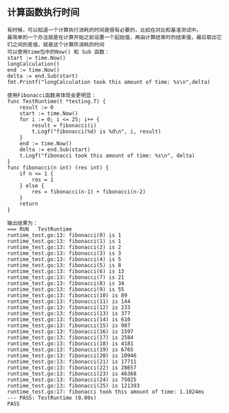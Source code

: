计算函数执行时间
-
    有时候，可以知道一个计算执行消耗的时间是很有必要的，比如在对比和基准测试中。
    最简单的一个办法就是在计算开始之前设置一个起始值，再由计算结束时的结束值，最后取出它们之间的差值，就是这个计算所消耗的时间
    可以使用time包中的Now() 和 Sub 函数：
    start := time.Now()
    longCalculation()
    end := time.Now()
    delta := end.Sub(start)
    fmt.Printf("longCalculation took this amount of time: %s\n",delta)
    
    使用Fibonacci函数来体现会更明显：
    func TestRuntime(t *testing.T) {
	    result := 0
	    start := time.Now()
	    for i := 0; i <= 25; i++ {
		    result = fibonacci(i)
		    t.Logf("fibonacci(%d) is %d\n", i, result)
	    }
	    end := time.Now()
	    delta := end.Sub(start)
	    t.Logf("fibonacci took this amount of time: %s\n", delta)
    }
    func fibonacci(n int) (res int) {
        if n <= 1 {
            res = 1
        } else {
            res = fibonacci(n-1) + fibonacci(n-2)
        }
        return
    }

    输出结果为：
    === RUN   TestRuntime
    runtime_test.go:13: fibonacci(0) is 1
    runtime_test.go:13: fibonacci(1) is 1
    runtime_test.go:13: fibonacci(2) is 2
    runtime_test.go:13: fibonacci(3) is 3
    runtime_test.go:13: fibonacci(4) is 5
    runtime_test.go:13: fibonacci(5) is 8
    runtime_test.go:13: fibonacci(6) is 13
    runtime_test.go:13: fibonacci(7) is 21
    runtime_test.go:13: fibonacci(8) is 34
    runtime_test.go:13: fibonacci(9) is 55
    runtime_test.go:13: fibonacci(10) is 89
    runtime_test.go:13: fibonacci(11) is 144
    runtime_test.go:13: fibonacci(12) is 233
    runtime_test.go:13: fibonacci(13) is 377
    runtime_test.go:13: fibonacci(14) is 610
    runtime_test.go:13: fibonacci(15) is 987
    runtime_test.go:13: fibonacci(16) is 1597
    runtime_test.go:13: fibonacci(17) is 2584
    runtime_test.go:13: fibonacci(18) is 4181
    runtime_test.go:13: fibonacci(19) is 6765
    runtime_test.go:13: fibonacci(20) is 10946
    runtime_test.go:13: fibonacci(21) is 17711
    runtime_test.go:13: fibonacci(22) is 28657
    runtime_test.go:13: fibonacci(23) is 46368
    runtime_test.go:13: fibonacci(24) is 75025
    runtime_test.go:13: fibonacci(25) is 121393
    runtime_test.go:17: fibonacci took this amount of time: 1.1024ms
    --- PASS: TestRuntime (0.00s)
    PASS
